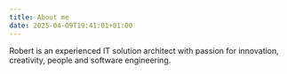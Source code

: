 ```yaml
---
title: About me
date: 2025-04-09T19:41:01+01:00
---
```

Robert is an experienced IT solution architect with passion for innovation, creativity, people and software engineering.
